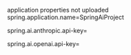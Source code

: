 application properties not uploaded 
spring.application.name=SpringAiProject

spring.ai.anthropic.api-key=<anthropic api key>

spring.ai.openai.api-key=<openai api key>
